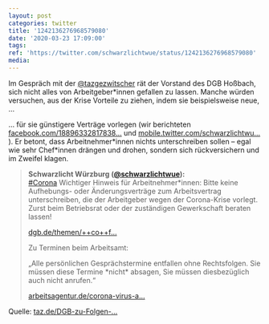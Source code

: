 ```yaml
---
layout: post
categories: twitter
title: '1242136276968579080'
date: '2020-03-23 17:09:00'
tags: 
ref: 'https://twitter.com/schwarzlichtwue/status/1242136276968579080'
media:
---
```

Im Gespräch mit der [@tazgezwitscher](https://twitter.com/tazgezwitscher) rät der Vorstand des DGB Hoßbach, sich nicht alles von Arbeitgeber\*innen gefallen zu lassen. Manche würden versuchen, aus der Krise Vorteile zu ziehen, indem sie beispielsweise neue, … 


… für sie günstigere Verträge vorlegen (wir berichteten [facebook.com/18896332817838…](https://www.facebook.com/188963328178382/posts/777249169349792/) und [mobile.twitter.com/schwarzlichtwu…](https://mobile.twitter.com/schwarzlichtwue/status/1239835104974983169) ). Er betont, dass Arbeitnehmer\*innen nichts unterschreiben sollen – egal wie sehr Chef\*innen drängen und drohen, sondern sich rückversichern und im Zweifel klagen. 


> <b>Schwarzlicht Würzburg ([@schwarzlichtwue](https://twitter.com/schwarzlichtwue)):</b>  
>[#Corona](/t/corona) Wichtiger Hinweis für Arbeitnehmer\*innen: Bitte keine Aufhebungs- oder Änderungsverträge zum Arbeitsvertrag unterschreiben, die der Arbeitgeber wegen der Corona-Krise vorlegt. Zurst beim Betriebsrat oder der zuständigen Gewerkschaft beraten lassen!  
>  
>[dgb.de/themen/++co++f…](https://www.dgb.de/themen/++co++fdb5ec24-5946-11ea-8e68-52540088cada#hinweiszu)   
>  
>  
>Zu Terminen beim Arbeitsamt:  
>  
>„Alle persönlichen Gesprächstermine entfallen ohne Rechtsfolgen. Sie müssen diese Termine \*nicht\* absagen, Sie müssen diesbezüglich auch nicht anrufen.“  
>  
>  
>  
>[arbeitsagentur.de/corona-virus-a…](https://www.arbeitsagentur.de/corona-virus-aktuelle-informationen)   
>  
>  


Quelle: [taz.de/DGB-zu-Folgen-…](https://taz.de/DGB-zu-Folgen-der-Coronakrise/!5672525/) 

